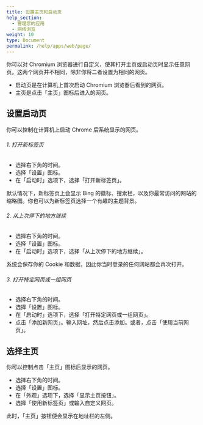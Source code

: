 ```yaml
---
title: 设置主页和启动页
help_section:
  - 管理您的应用
  - 网络浏览
weight: 10
type: Document
permalink: /help/apps/web/page/
---
```


你可以对 Chromium 浏览器进行自定义，使其打开主页或启动页时显示任意网页。这两个网页并不相同，除非你将二者设置为相同的网页。

- 启动页是在计算机上首次启动 Chromium 浏览器后看到的网页。
- 主页是点击「主页」图标后进入的网页。

## 设置启动页

你可以控制在计算机上启动 Chrome 后系统显示的网页。

###### 1. 打开新标签页

  - 选择右下角的时间。
  - 选择「设置」图标。
  - 在「启动时」选项下，选择「打开新标签页」。

默认情况下，新标签页上会显示 Bing 的徽标、搜索栏，以及你最常访问的网站的缩略图。你也可以为新标签页选择一个有趣的主题背景。

###### 2. 从上次停下的地方继续

 - 选择右下角的时间。
 - 选择「设置」图标。
 - 在「启动时」选项下，选择「从上次停下的地方继续」。

系统会保存你的 Cookie 和数据，因此你当时登录的任何网站都会再次打开。

###### 3. 打开特定网页或一组网页

- 选择右下角的时间。
- 选择「设置」图标。
- 在「启动时」选项下，选择「打开特定网页或一组网页」。
- 点击「添加新网页」。输入网址，然后点击添加。或者，点击「使用当前网页」。

## 选择主页

你可以控制点击「主页」图标后显示的网页。

- 选择右下角的时间。
- 选择「设置」图标。
- 在「外观」选项下，选择「显示主页按钮」。
- 选择「使用新标签页」或输入自定义网页。

此时，「主页」按钮便会显示在地址栏的左侧。





